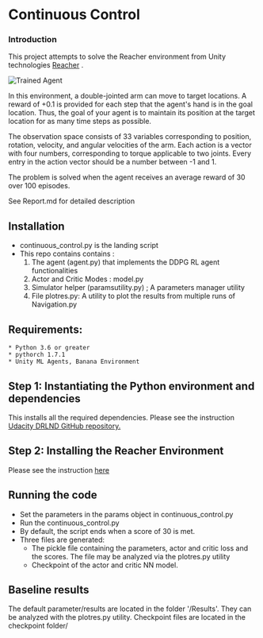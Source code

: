 [//]: # (Image References)

[image1]: https://user-images.githubusercontent.com/10624937/43851024-320ba930-9aff-11e8-8493-ee547c6af349.gif "Trained Agent"
[image2]: https://user-images.githubusercontent.com/10624937/43851646-d899bf20-9b00-11e8-858c-29b5c2c94ccc.png "Crawler"


#  Continuous Control

### Introduction

This project attempts to solve the Reacher environment from Unity technologies
 [Reacher](https://github.com/Unity-Technologies/ml-agents/blob/master/docs/Learning-Environment-Examples.md#reacher) .

![Trained Agent][image1]

In this environment, a double-jointed arm can move to target locations. A reward of +0.1 is provided for each step that the agent's hand is in the goal location. Thus, the goal of your agent is to maintain its position at the target location for as many time steps as possible.

The observation space consists of 33 variables corresponding to position, rotation, velocity, and angular velocities of the arm. Each action is a vector with four numbers, corresponding to torque applicable to two joints. Every entry in the action vector should be a number between -1 and 1.

The problem is solved when the agent receives an average reward of 30 over 100 episodes.

See Report.md for detailed description

## Installation

* continuous_control.py is the landing script
* This repo contains contains :
	1. The agent (agent.py) that implements the DDPG RL agent functionalities   
	2. Actor and Critic Modes : model.py
	3. Simulator helper (paramsutility.py) ; A parameters manager utility
	4. File plotres.py: A utility to plot the results from multiple runs of Navigation.py
## Requirements:
	* Python 3.6 or greater
	* pythorch 1.7.1
	* Unity ML Agents, Banana Environment
	
## Step 1: Instantiating the Python environment and dependencies
This installs all the required dependencies.
Please see the instruction [ Udacity DRLND GitHub repository.](https://github.com/udacity/deep-reinforcement-learning#dependencies)

## Step 2: Installing the Reacher Environment
Please see the instruction [here](https://github.com/udacity/deep-reinforcement-learning/tree/master/p2_continuous-control#getting-started)

## Running the code
* Set the parameters in the params object in continuous_control.py
* Run the continuous_control.py
* By default, the script ends when a score of 30 is met.
* Three files are generated:
	* The pickle file containing the parameters, actor and critic loss and the scores. The file may be analyzed via the plotres.py utility
	* Checkpoint of the actor and critic NN model.
## Baseline results
The default parameter/results are located in the folder '/Results'. They can be analyzed with the plotres.py utility.
Checkpoint files are located in the checkpoint folder/


